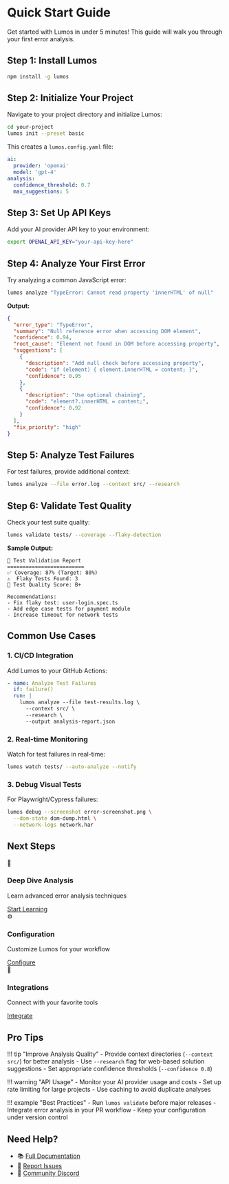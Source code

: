 # Quick Start Guide

Get started with Lumos in under 5 minutes! This guide will walk you through your
first error analysis.

## Step 1: Install Lumos

```bash
npm install -g lumos
```

## Step 2: Initialize Your Project

Navigate to your project directory and initialize Lumos:

```bash
cd your-project
lumos init --preset basic
```

This creates a `lumos.config.yaml` file:

```yaml
ai:
  provider: 'openai'
  model: 'gpt-4'
analysis:
  confidence_threshold: 0.7
  max_suggestions: 5
```

## Step 3: Set Up API Keys

Add your AI provider API key to your environment:

```bash
export OPENAI_API_KEY="your-api-key-here"
```

## Step 4: Analyze Your First Error

Try analyzing a common JavaScript error:

```bash
lumos analyze "TypeError: Cannot read property 'innerHTML' of null"
```

**Output:**

```json
{
  "error_type": "TypeError",
  "summary": "Null reference error when accessing DOM element",
  "confidence": 0.94,
  "root_cause": "Element not found in DOM before accessing property",
  "suggestions": [
    {
      "description": "Add null check before accessing property",
      "code": "if (element) { element.innerHTML = content; }",
      "confidence": 0.95
    },
    {
      "description": "Use optional chaining",
      "code": "element?.innerHTML = content;",
      "confidence": 0.92
    }
  ],
  "fix_priority": "high"
}
```

## Step 5: Analyze Test Failures

For test failures, provide additional context:

```bash
lumos analyze --file error.log --context src/ --research
```

## Step 6: Validate Test Quality

Check your test suite quality:

```bash
lumos validate tests/ --coverage --flaky-detection
```

**Sample Output:**

```
🧪 Test Validation Report
=========================
✅ Coverage: 87% (Target: 80%)
⚠️  Flaky Tests Found: 3
🎯 Test Quality Score: B+

Recommendations:
- Fix flaky test: user-login.spec.ts
- Add edge case tests for payment module
- Increase timeout for network tests
```

## Common Use Cases

### 1. CI/CD Integration

Add Lumos to your GitHub Actions:

```yaml
- name: Analyze Test Failures
  if: failure()
  run: |
    lumos analyze --file test-results.log \
      --context src/ \
      --research \
      --output analysis-report.json
```

### 2. Real-time Monitoring

Watch for test failures in real-time:

```bash
lumos watch tests/ --auto-analyze --notify
```

### 3. Debug Visual Tests

For Playwright/Cypress failures:

```bash
lumos debug --screenshot error-screenshot.png \
  --dom-state dom-dump.html \
  --network-logs network.har
```

## Next Steps

<div class="feature-grid">
  <div class="feature-card">
    <div class="feature-icon">🎯</div>
    <h3>Deep Dive Analysis</h3>
    <p>Learn advanced error analysis techniques</p>
    <a href="first-analysis.md" class="lumos-button">Start Learning</a>
  </div>
  
  <div class="feature-card">
    <div class="feature-icon">⚙️</div>
    <h3>Configuration</h3>
    <p>Customize Lumos for your workflow</p>
    <a href="../advanced/configuration.md" class="lumos-button">Configure</a>
  </div>
  
  <div class="feature-card">
    <div class="feature-icon">🔌</div>
    <h3>Integrations</h3>
    <p>Connect with your favorite tools</p>
    <a href="../sdk/integration.md" class="lumos-button">Integrate</a>
  </div>
</div>

## Pro Tips

!!! tip "Improve Analysis Quality" - Provide context directories
(`--context src/`) for better analysis - Use `--research` flag for web-based
solution suggestions - Set appropriate confidence thresholds
(`--confidence 0.8`)

!!! warning "API Usage" - Monitor your AI provider usage and costs - Set up rate
limiting for large projects - Use caching to avoid duplicate analyses

!!! example "Best Practices" - Run `lumos validate` before major releases -
Integrate error analysis in your PR workflow - Keep your configuration under
version control

## Need Help?

- 📚 [Full Documentation](../index.md)
- 🐛 [Report Issues](https://github.com/lumos/lumos/issues)
- 💬 [Community Discord](https://discord.gg/lumos)
